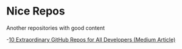 # Nice Repos

Another repositories with good content

-[10 Extraordinary GitHub Repos for All Developers (Medium Article)](https://betterprogramming.pub/10-extraordinary-github-repos-for-all-developers-939cdeb28ad0)
